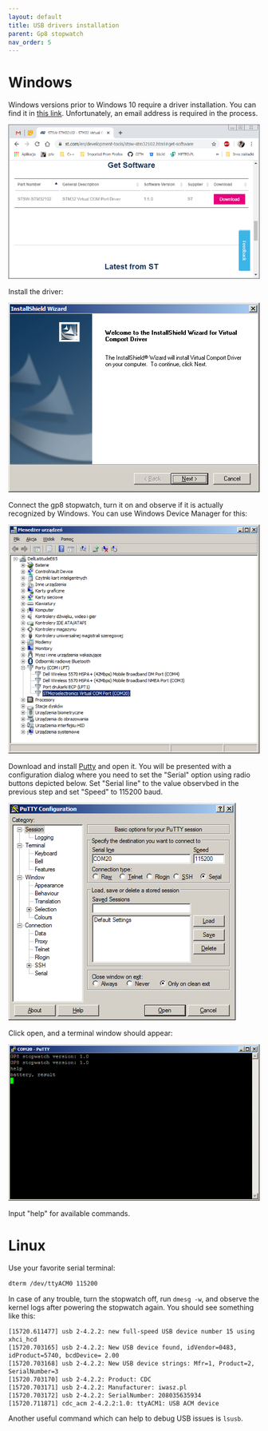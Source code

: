 ```yaml
---
layout: default
title: USB drivers installation
parent: Gp8 stopwatch
nav_order: 5
---
```

# Windows
Windows versions prior to Windows 10 require a driver installation. You can find it in [this link](https://www.st.com/en/development-tools/stsw-stm32102.html). Unfortunately, an email address is required in the process.

![Download the driver](01-con-driver-web.png)

Install the driver:

![Install the driver](02-installer-win-7.png)

Connect the gp8 stopwatch, turn it on and observe if it is actually recognized by Windows. You can use Windows Device Manager for this:

![Windows device manager](03-com-port-visible.png)

Download and install [Putty](https://www.putty.org/) and open it. You will be presented with a configuration dialog where you need to set the "Serial" option using radio buttons depicted below. Set "Serial line" to the value observbed in the previous step and set "Speed" to 115200 baud. 

![Putty settings](04-putty-connect.png)

Click open, and a terminal window should appear:

![Putty console](05-putty-running.png)

Input "help" for available commands.

# Linux
Use your favorite serial terminal:

``` sh
dterm /dev/ttyACM0 115200
```

In case of any trouble, turn the stopwatch off, run `dmesg -w`, and observe the kernel logs after powering the stopwatch again. You should see something like this:

```
[15720.611477] usb 2-4.2.2: new full-speed USB device number 15 using xhci_hcd
[15720.703165] usb 2-4.2.2: New USB device found, idVendor=0483, idProduct=5740, bcdDevice= 2.00
[15720.703168] usb 2-4.2.2: New USB device strings: Mfr=1, Product=2, SerialNumber=3
[15720.703170] usb 2-4.2.2: Product: CDC
[15720.703171] usb 2-4.2.2: Manufacturer: iwasz.pl
[15720.703172] usb 2-4.2.2: SerialNumber: 208035635934
[15720.711871] cdc_acm 2-4.2.2:1.0: ttyACM1: USB ACM device
```

Another useful command which can help to debug USB issues is `lsusb`. 